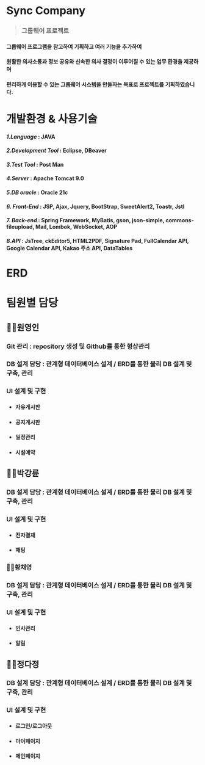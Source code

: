 # Sync Company
> ### 그룹웨어 프로젝트
 #### 그룹웨어 프로그램을 참고하여 기획하고 여러 기능을 추가하여
 #### 원활한 의사소통과 정보 공유와 신속한 의사 결정이 이루어질 수 있는 업무 환경을 제공하며
 
#### 편리하게 이용할 수 있는 그룹웨어 시스템을 만들자는 목표로 프로젝트를 기획하였습니다.



# 개발환경 & 사용기술

#### *1.Language* : JAVA

#### *2.Development Tool* : Eclipse, DBeaver

#### *3.Test Tool* : Post Man

#### *4.Server* : Apache Tomcat 9.0

#### *5.DB oracle* : Oracle 21c

#### *6. Front-End* : JSP, Ajax, Jquery, BootStrap, SweetAlert2, Toastr, Jstl

#### *7. Back-end* : Spring Framework, MyBatis, gson, json-simple, commons-fileupload, Mail, Lombok, WebSocket, AOP

#### *8.API* : JsTree, ckEditor5, HTML2PDF, Signature Pad, FullCalendar API, Google Calendar API, Kakao 주소 API, DataTables

# ERD

# 팀원별 담당

## 🧑‍💻원영인

### Git 관리 : repository 생성 및 Github를 통한 형상관리

### DB 설계 담당 : 관계형 데이터베이스 설계 / ERD를 통한 물리 DB 설계 및 구축, 관리

### UI 설계 및 구현

+ #### 자유게시판

+ #### 공지게시판

+ #### 일정관리

+ #### 시설예약


## 🧑‍💻박강륜

### DB 설계 담당 : 관계형 데이터베이스 설계 / ERD를 통한 물리 DB 설계 및 구축, 관리

### UI 설계 및 구현

+ #### 전자결재

+ #### 채팅


### 👩‍💻황채영

### DB 설계 담당 : 관계형 데이터베이스 설계 / ERD를 통한 물리 DB 설계 및 구축, 관리

### UI 설계 및 구현

+ #### 인사관리

+ #### 알림
  

## 👩‍💻정다정

### DB 설계 담당 : 관계형 데이터베이스 설계 / ERD를 통한 물리 DB 설계 및 구축, 관리

### UI 설계 및 구현

+ #### 로그인/로그아웃

+ #### 마이페이지

+ #### 메인페이지



  

